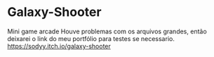 # Galaxy-Shooter
Mini game arcade
Houve problemas com os arquivos grandes, então deixarei o link do meu portfólio para testes se necessario.
https://sodyy.itch.io/galaxy-shooter
